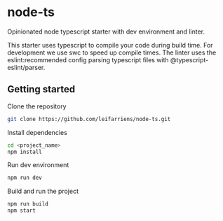 # node-ts

Opinionated node typescript starter with dev environment and linter.

This starter uses typescript to compile your code during build time. For development we use swc to speed up compile times. The linter uses the eslint:recommended config parsing typescript files with @typescript-eslint/parser.

## Getting started

Clone the repository

```sh
git clone https://github.com/leifarriens/node-ts.git
```

Install dependencies

```sh
cd <project_name>
npm install
```

Run dev environment

```sh
npm run dev
```

Build and run the project

```sh
npm run build
npm start
```
